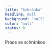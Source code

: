 ```yaml
---
title: "Schránka"
headline: null
background: "null"
color: "null"
status: 0
---
```


<p>Práce se schránkou</p>